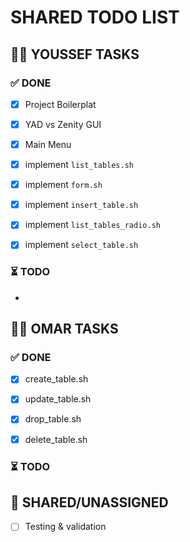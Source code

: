 # SHARED TODO LIST  

## 👨‍💻 YOUSSEF TASKS  

### ✅ DONE  
- [x] Project Boilerplat   
- [x] YAD vs Zenity GUI  
- [x] Main Menu
- [x] implement `list_tables.sh`
- [x] implement `form.sh`
- [x] implement `insert_table.sh`
- [x] implement `list_tables_radio.sh`
- [x] implement `select_table.sh`


### ⏳ TODO  
- 

## 👨‍💻 OMAR TASKS  

### ✅ DONE  
- [x] create_table.sh
- [x] update_table.sh
- [x] drop_table.sh
- [x] delete_table.sh



### ⏳ TODO  

## 🔄 SHARED/UNASSIGNED  
- [ ] Testing & validation 
